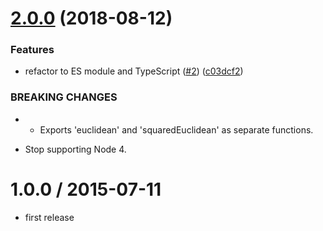 <a name="2.0.0"></a>
# [2.0.0](https://github.com/mljs/distance-euclidean/compare/v1.0.0...v2.0.0) (2018-08-12)


### Features

* refactor to ES module and TypeScript ([#2](https://github.com/mljs/distance-euclidean/issues/2)) ([c03dcf2](https://github.com/mljs/distance-euclidean/commit/c03dcf2))


### BREAKING CHANGES

* - Exports 'euclidean' and 'squaredEuclidean' as separate functions.
- Stop supporting Node 4.



1.0.0 / 2015-07-11
==================

* first release
